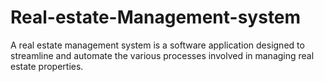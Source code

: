 # Real-estate-Management-system
A real estate management system is a software application designed to streamline and automate the various processes involved in managing real estate properties. 
